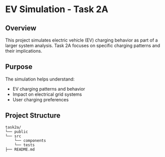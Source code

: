 # EV Simulation - Task 2A

## Overview

This project simulates electric vehicle (EV) charging behavior as part of a larger system analysis. Task 2A focuses on specific charging patterns and their implications.

## Purpose

The simulation helps understand:

- EV charging patterns and behavior
- Impact on electrical grid systems
- User charging preferences

## Project Structure

```
task2a/
└── public
└── src
    └── components
    └── tests
├── README.md
```
